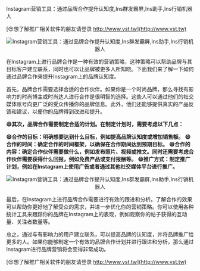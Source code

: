 Instagram营销工具：通过品牌合作提升认知度,Ins群发霸屏,Ins助手,Ins行销机器人

[😍想了解推广相关软件的朋友请登录 http://www.vst.tw](http://www.vst.tw)

 <center><img src="https://vst.tw/MP4/tuiguang/png/0.png" alt="Instagram营销工具：通过品牌合作提升认知度,Ins群发霸屏,Ins助手,Ins行销机器人"></center>

在Instagram上进行品牌合作是一种有效的营销策略，这种策略可以帮助品牌与其目标客户建立联系，同时也可以让品牌被更多人所知晓。下面我们来了解一下如何通过品牌合作来提升Instagram上的品牌认知度。

首先，品牌合作需要选择合适的合作伙伴。如果你是一个时尚品牌，那么寻找有影响力的时尚博主或时尚达人进行合作是很明智的选择。这些人可以通过他们的社交媒体账号向更广泛的受众传播你的品牌信息。此外，他们还能够提供真实的产品反馈和建议，以便你的品牌得到改进和提升。

**😄其次，品牌合作需要制定合适的计划。在制定计划时，需要考虑以下几点：**

**😄合作的目标：明确想要达到什么目标，例如提高品牌认知度或增加销售额。**
**😄合作的时间：确定合作的时间框架，以确保在合作期间达到预期目标。**
**😄合作的内容：确定合作伙伴需要做什么，例如发布照片、视频或推文。同时还需要考虑合作伙伴需要获得什么回报，例如免费产品或支付报酬等。**
**😄推广方式：制定推广计划，例如在Instagram上使用广告或者通过其他社交媒体平台进行推广。**

 <center><img src="https://vst.tw/MP4/tuiguang/png/2.png" alt="Instagram营销工具：通过品牌合作提升认知度,Ins群发霸屏,Ins助手,Ins行销机器人"></center>

最后，在Instagram上进行品牌合作需要进行有效的跟进和分析。了解合作的效果可以帮助你更好地了解受众的需求，并进一步优化你的营销策略。你可以使用各种统计工具来跟踪你的品牌在Instagram上的表现，例如观察你的帖子获得的互动量、关注者数量等。

总之，通过与有影响力的用户建立联系，可以提高品牌的认知度，并将品牌推广给更多的人。如果你能够制定一个有效的品牌合作计划并进行跟进和分析，那么通过Instagram进行品牌营销将会变得非常成功。

[😍想了解推广相关软件的朋友请登录 http://www.vst.tw](http://www.vst.tw)



